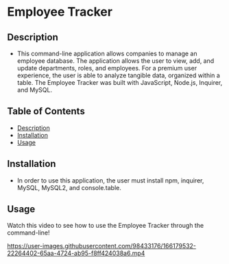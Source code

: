 # Employee Tracker

## Description

- This command-line application allows companies to manage an employee database. The application allows the user to view, add, and update departments, roles, and employees. For a premium user experience, the user is able to analyze tangible data, organized within a table. The Employee Tracker was built with JavaScript, Node.js, Inquirer, and MySQL.

## Table of Contents

- [Description](#description)
- [Installation](#installation)
- [Usage](#usage)

## Installation

- In order to use this application, the user must install npm, inquirer, MySQL, MySQL2, and console.table.

## Usage

Watch this video to see how to use the Employee Tracker through the command-line!




https://user-images.githubusercontent.com/98433176/166179532-22264402-65aa-4724-ab95-f8ff424038a6.mp4

